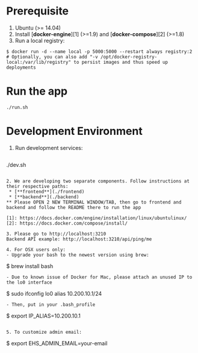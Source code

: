 # Prerequisite

1. Ubuntu (>= 14.04)
2. Install [**docker-engine**][1] (>=1.9) and [**docker-compose**][2] (>=1.8)
3. Run a local registry:
```
$ docker run -d --name local -p 5000:5000 --restart always registry:2
# Optionally, you can also add "-v /opt/docker-registry-local:/var/lib/registry" to persist images and thus speed up deployments
```

# Run the app

```
./run.sh
```

# Development Environment

1. Run development services:
   ```
./dev.sh
   ```

2. We are developing two separate components. Follow instructions at their respective paths:
    * [**frontend**](./frontend)
    * [**backend**](./backend)
** Please OPEN 2 NEW TERMINAL WINDOW/TAB, then go to frontend and backend and follow the README there to run the app

[1]: https://docs.docker.com/engine/installation/linux/ubuntulinux/
[2]: https://docs.docker.com/compose/install/

3. Please go to http://localhost:3210
Backend API example: http://localhost:3210/api/ping/me

4. For OSX users only:
- Upgrade your bash to the newest version using brew:
```
$ brew install bash
```  
- Due to known issue of Docker for Mac, please attach an unused IP to the lo0 interface
```
$ sudo ifconfig lo0 alias 10.200.10.1/24
```
- Then, put in your .bash_profile
```
$ export IP_ALIAS=10.200.10.1
```

5. To customize admin email:
```
$ export EHS_ADMIN_EMAIL=your-email
``` 

